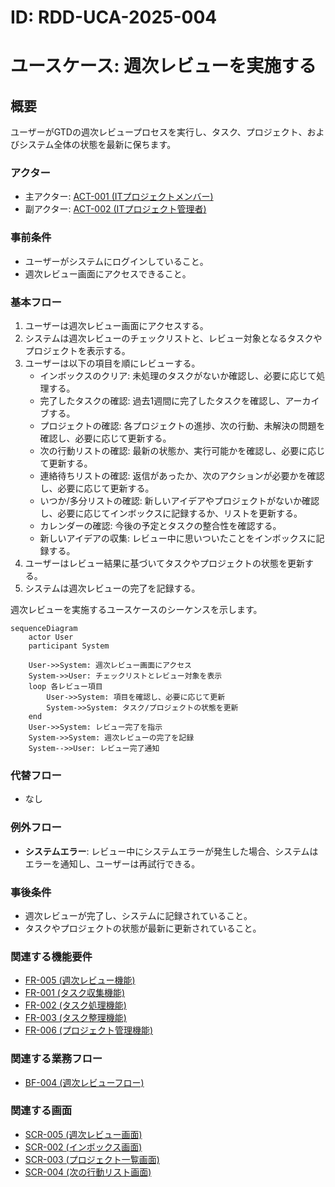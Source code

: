 # ID: RDD-UCA-2025-004

# ユースケース: 週次レビューを実施する

## 概要

ユーザーがGTDの週次レビュープロセスを実行し、タスク、プロジェクト、およびシステム全体の状態を最新に保ちます。

### アクター

- 主アクター:
  [ACT-001 (ITプロジェクトメンバー)](../actors/act-001-it-project-member.md)
- 副アクター:
  [ACT-002 (ITプロジェクト管理者)](../actors/act-002-it-project-manager.md)

### 事前条件

- ユーザーがシステムにログインしていること。
- 週次レビュー画面にアクセスできること。

### 基本フロー

1. ユーザーは週次レビュー画面にアクセスする。
1. システムは週次レビューのチェックリストと、レビュー対象となるタスクやプロジェクトを表示する。
1. ユーザーは以下の項目を順にレビューする。
   - インボックスのクリア: 未処理のタスクがないか確認し、必要に応じて処理する。
   - 完了したタスクの確認: 過去1週間に完了したタスクを確認し、アーカイブする。
   - プロジェクトの確認: 各プロジェクトの進捗、次の行動、未解決の問題を確認し、必要に応じて更新する。
   - 次の行動リストの確認: 最新の状態か、実行可能かを確認し、必要に応じて更新する。
   - 連絡待ちリストの確認: 返信があったか、次のアクションが必要かを確認し、必要に応じて更新する。
   - いつか/多分リストの確認: 新しいアイデアやプロジェクトがないか確認し、必要に応じてインボックスに記録するか、リストを更新する。
   - カレンダーの確認: 今後の予定とタスクの整合性を確認する。
   - 新しいアイデアの収集: レビュー中に思いついたことをインボックスに記録する。
1. ユーザーはレビュー結果に基づいてタスクやプロジェクトの状態を更新する。
1. システムは週次レビューの完了を記録する。

週次レビューを実施するユースケースのシーケンスを示します。

```mermaid
sequenceDiagram
    actor User
    participant System

    User->>System: 週次レビュー画面にアクセス
    System->>User: チェックリストとレビュー対象を表示
    loop 各レビュー項目
        User->>System: 項目を確認し、必要に応じて更新
        System->>System: タスク/プロジェクトの状態を更新
    end
    User->>System: レビュー完了を指示
    System->>System: 週次レビューの完了を記録
    System-->>User: レビュー完了通知
```

### 代替フロー

- なし

### 例外フロー

- **システムエラー**: レビュー中にシステムエラーが発生した場合、システムはエラーを通知し、ユーザーは再試行できる。

### 事後条件

- 週次レビューが完了し、システムに記録されていること。
- タスクやプロジェクトの状態が最新に更新されていること。

### 関連する機能要件

- [FR-005 (週次レビュー機能)](../functional-requirements/fr-005-weekly-review-function.md)
- [FR-001 (タスク収集機能)](../functional-requirements/fr-001-task-collection-function.md)
- [FR-002 (タスク処理機能)](../functional-requirements/fr-002-task-processing-function.md)
- [FR-003 (タスク整理機能)](../functional-requirements/fr-003-task-organization-function.md)
- [FR-006 (プロジェクト管理機能)](../functional-requirements/fr-006-project-management-function.md)

### 関連する業務フロー

- [BF-004 (週次レビューフロー)](../business-flows/bf-004-weekly-review-flow.md)

### 関連する画面

- [SCR-005 (週次レビュー画面)](../screens/scr-005-weekly-review-screen.md)
- [SCR-002 (インボックス画面)](../screens/scr-002-inbox-screen.md)
- [SCR-003 (プロジェクト一覧画面)](../screens/scr-003-project-list-screen.md)
- [SCR-004 (次の行動リスト画面)](../screens/scr-004-next-action-list-screen.md)
